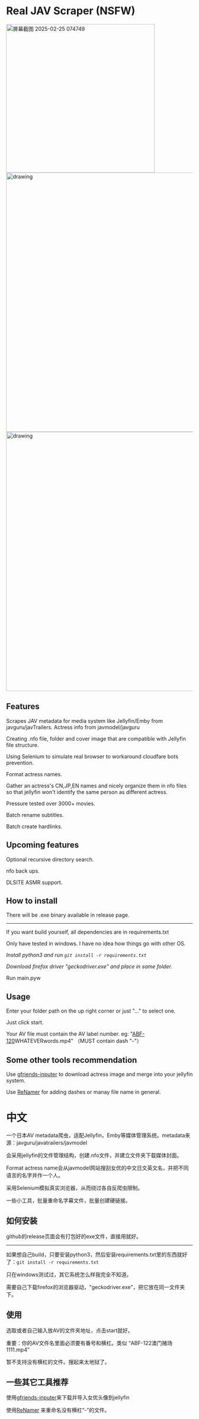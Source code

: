 # Real JAV Scraper (NSFW)

<img width="401" alt="屏幕截图 2025-02-25 074749" src="https://github.com/user-attachments/assets/8915057b-c0ad-436d-9e6f-17b710e819dd" alt="drawing" width="600"/>
<img src="https://github.com/user-attachments/assets/7d1e2c30-a1fd-4ff3-b41e-c593d78ea659" alt="drawing" width="700"/>
<img src="https://github.com/user-attachments/assets/17ece9e5-4f50-486c-8407-d2e8af1ea6ad" alt="drawing" width="700"/>



## Features

Scrapes JAV metadata for media system like Jellyfin/Emby from javguru/javTrailers. Actress info from javmodel/javguru

Creating .nfo file, folder and cover image that are compatible with Jellyfin file structure.

Using Selenium to simulate real browser to workaround cloudfare bots prevention.

Format actress names.

Gather an actress's CN,JP,EN names and nicely organize them in nfo files so that jellyfin won't identify the same person as different actress.

Pressure tested over 3000+ movies.

Batch rename subtitles.

Batch create hardlinks.

## Upcoming features

Optional recursive directory search.

nfo back ups.

DLSITE ASMR support.

## How to install

There will be .exe binary available in release page.

___________________


If you want build yourself, all dependencies are in requirements.txt

Only have tested in windows. I have no idea how things go with other OS.

*Install python3 and run ```git install -r requirements.txt```*

*Download firefox driver "geckodriver.exe" and place in same folder.*

Run main.pyw

## Usage

Enter your folder path on the up right corner or just "..." to select one.

Just click start.

Your AV file must contain the AV label number. eg: "<ins>ABF-120</ins>WHATEVERwords.mp4" （MUST contain dash "-"）

## Some other tools recommendation

Use [gfriends-inputer](https://github.com/gfriends/gfriends-inputer) to download actress image and merge into your jellyfin system.

Use [ReNamer](https://www.den4b.com/products/renamer) for adding dashes or manay file name in general.

# 中文

一个日本AV metadata爬虫，适配Jellyfin，Emby等媒体管理系统。metadata来源：javguru/javatrailers/javmodel

会采用jellyfin的文件管理结构，创建.nfo文件，并建立文件夹下载媒体封面。

Format actress name会从javmodel网站搜刮女优的中文日文英文名，并把不同语言的名字并作一个人。

采用Selenium模拟真实浏览器，从而绕过各自反爬虫限制。

一些小工具，批量重命名字幕文件，批量创建硬链接。

## 如何安装
github的release页面会有打包好的exe文件，直接用就好。

--------------

如果想自己build，只要安装python3，然后安装requirements.txt里的东西就好了：```git install -r requirements.txt```

只在windows测试过，其它系统怎么样我完全不知道。

需要自己下载firefox的浏览器驱动，"geckodriver.exe"，把它放在同一文件夹下。

## 使用

选取或者自己输入放AV的文件夹地址，点击start就好。

重要：你的AV文件名里面必须要有番号和横杠。类似 “ABF-122澳门赌场1111.mp4”

暂不支持没有横杠的文件。搜起来太地狱了。

## 一些其它工具推荐

使用[gfriends-inputer](https://github.com/gfriends/gfriends-inputer)来下载并导入女优头像到jellyfin

使用[ReNamer](https://www.den4b.com/products/renamer) 来重命名没有横杠“-”的文件。
